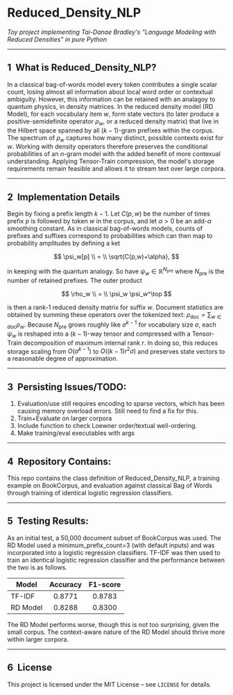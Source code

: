 # Reduced_Density_NLP
*Toy project implementing Tai-Danae Bradley's "Language Modeling with Reduced Densities" in pure Python*

---

## 1  What is Reduced_Density_NLP?

In a classical bag-of-words model every token contributes a single scalar count, losing almost all information about local word order or contextual ambiguity. However, this information can be retained with an analagoy to quantum physics, in density matrices. In the reduced density model (RD Model), for each vocabulary item $w$, form state vectors (to later produce a positive-semidefinite operator $\rho_w$, or a reduced density matrix) that live in the Hilbert space spanned by all $(k-1)$-gram prefixes within the corpus.  The spectrum of $\rho_w$ captures how many distinct, possible contexts exist for $w$.  Working with density operators therefore preserves the conditional probabilities of an $n$-gram model with the added benefit of more contexual understanding. Applying Tensor-Train compression, the model's storage requirements remain feasible and allows it to stream text over large corpora.

---

## 2  Implementation Details

Begin by fixing a prefix length $k-1$.  Let $C(p,w)$ be the number of times prefix $p$ is followed by token $w$ in the corpus, and let $\alpha>0$ be an add-$\alpha$ smoothing constant. As in classical bag-of-words models, counts of prefixes and suffixes correspond to probabilities which can then map to probability amplitudes by defining a ket

$$
\psi_w[p] \\ = \\ \sqrt{C(p,w)+\alpha},
$$

in keeping with the quantum analogy. So have $\psi_w \in \mathbb{R}^{N_{\text{pre}}}$ where $N_{\text{pre}}$ is the number of retained prefixes. The outer product

$$
\rho_w \\ = \\ \psi_w \psi_w^\top
$$

is then a rank-1 reduced density matrix for suffix $w$. Document statistics are obtained by summing these operators over the tokenized text: $\rho_{\text{doc}} = \sum_{w\in\text{doc}} \rho_w$. Because $N_{\text{pre}}$ grows roughly like $\sigma^{k-1}$ for vocabulary size $\sigma$, each $\psi_w$ is reshaped into a $(k-1)$-way tensor and compressed with a Tensor-Train decomposition of maximum internal rank $r$. In doing so, this reduces storage scaling from $O(\sigma^{k-1})$ to $O\bigl((k-1)r^{2}\sigma\bigr)$ and preserves state vectors to a reasonable degree of approximation.

---

## 3  Persisting Issues/TODO:

1. Evaluation/use still requires encoding to sparse vectors, which has been causing memory overload errors. Still need to find a fix for this.
2. Train+Evaluate on larger corpora
3. Include function to check Loewner order/textual well-ordering. 
4. Make training/eval executables with args

---

## 4  Repository Contains:

This repo contains the class definition of Reduced_Density_NLP, a training example on BookCorpus, and evaluation against classical Bag of Words through training of identical logistic regression classifiers.

---

## 5  Testing Results:

As an initial test, a 50,000 document subset of BookCorpus was used. The RD Model used a minimum_prefix_count=3 (with default inputs) and was incorporated into a logistic regression classifiers. TF-IDF was then used to train an identical logistic regression classifier and the performance between the two is as follows.

| Model          | Accuracy | F1-score |
|----------------|:--------:|:--------:|
| TF-IDF         |  0.8771  |  0.8783  |
| RD Model       |  0.8288  |  0.8300  |

The RD Model performs worse, though this is not too surprising, given the small corpus. The context-aware nature of the RD Model should thrive more within larger corpora. 

---

## 6  License

This project is licensed under the MIT License – see `LICENSE` for details.

